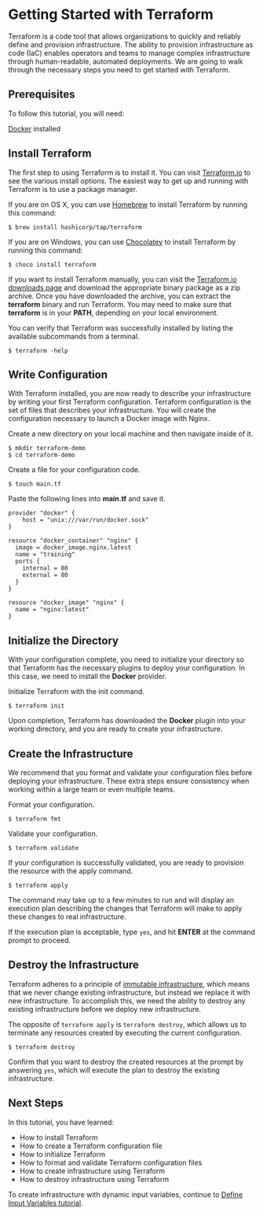 # Getting Started with Terraform

Terraform is a code tool that allows organizations to quickly and reliably define and provision infrastructure. The ability to provision infrastructure as code (IaC) enables operators and teams to manage complex infrastructure through human-readable, automated deployments. We are going to walk through the necessary steps you need to get started with Terraform.

## Prerequisites
To follow this tutorial, you will need:

[Docker](https://docs.docker.com/get-docker/) installed

## Install Terraform

The first step to using Terraform is to install it. You can visit [Terraform.io](https://learn.hashicorp.com/tutorials/terraform/install-cli) to see the various install options. The easiest way to get up and running with Terraform is to use a package manager.

If you are on OS X, you can use [Homebrew](https://brew.sh/) to install Terraform by running this command:

```shell
$ brew install hashicorp/tap/terraform
```

If you are on Windows, you can use [Chocolatey](https://chocolatey.org/) to install Terraform by running this command:

```shell
$ choco install terraform
```

If you want to install Terraform manually, you can visit the [Terraform.io downloads page](https://www.terraform.io/downloads.html) and download the appropriate binary package as a zip archive. Once you have downloaded the archive, you can extract the **terraform** binary and run Terraform. You may need to make sure that **terraform** is in your **PATH**, depending on your local environment. 

You can verify that Terraform was successfully installed by listing the available subcommands from a terminal.

```shell
$ terraform -help
```

## Write Configuration

With Terraform installed, you are now ready to describe your infrastructure by writing your first Terraform configuration. Terraform configuration is the set of files that describes your infrastructure. You will create the configuration necessary to launch a Docker image with Nginx. 

Create a new directory on your local machine and then navigate inside of it.

```shell
$ mkdir terraform-demo
$ cd terraform-demo
```

Create a file for your configuration code.

```shell
$ touch main.tf
```

Paste the following lines into **main.tf** and save it.

```hcl
provider "docker" {
    host = "unix:///var/run/docker.sock"
}

resource "docker_container" "nginx" {
  image = docker_image.nginx.latest
  name = "training"
  ports {
    internal = 80
    external = 80
  }
}

resource "docker_image" "nginx" {
  name = "nginx:latest"
}
```

## Initialize the Directory

With your configuration complete, you need to initialize your directory so that Terraform has the necessary plugins to deploy your configuration. In this case, we need to install the **Docker** provider.

Initialize Terraform with the init command. 

```shell
$ terraform init
```

Upon completion, Terraform has downloaded the **Docker** plugin into your working directory, and you are ready to create your infrastructure.

## Create the Infrastructure

We recommend that you format and validate your configuration files before deploying your infrastructure. These extra steps ensure consistency when working within a large team or even multiple teams.

Format your configuration.

```shell
$ terraform fmt
```

Validate your configuration.

```shell
$ terraform validate
```

If your configuration is successfully validated, you are ready to provision the resource with the apply command. 

```shell
$ terraform apply
```

The command may take up to a few minutes to run and will display an execution plan describing the changes that Terraform will make to apply these changes to real infrastructure. 

If the execution plan is acceptable, type `yes`, and hit **ENTER** at the command prompt to proceed. 

## Destroy the Infrastructure

Terraform adheres to a principle of [immutable infrastructure](https://www.hashicorp.com/tao-of-hashicorp#immutability), which means that we never change existing infrastructure, but instead we replace it with new infrastructure. To accomplish this, we need the ability to destroy any existing infrastructure before we deploy new infrastructure.

The opposite of `terraform apply` is `terraform destroy`, which allows us to terminate any resources created by executing the current configuration.

```shell
$ terraform destroy
```

Confirm that you want to destroy the created resources at the prompt by answering `yes`, which will execute the plan to destroy the existing infrastructure.

## Next Steps

In this tutorial, you have learned:

- How to install Terraform
- How to create a Terraform configuration file
- How to initialize Terraform
- How to format and validate Terraform configuration files
- How to create infrastructure using Terraform
- How to destroy infrastructure using Terraform

To create infrastructure with dynamic input variables, continue to [Define Input Variables tutorial](https://learn.hashicorp.com/tutorials/terraform/aws-variables?in=terraform/aws-get-started).

